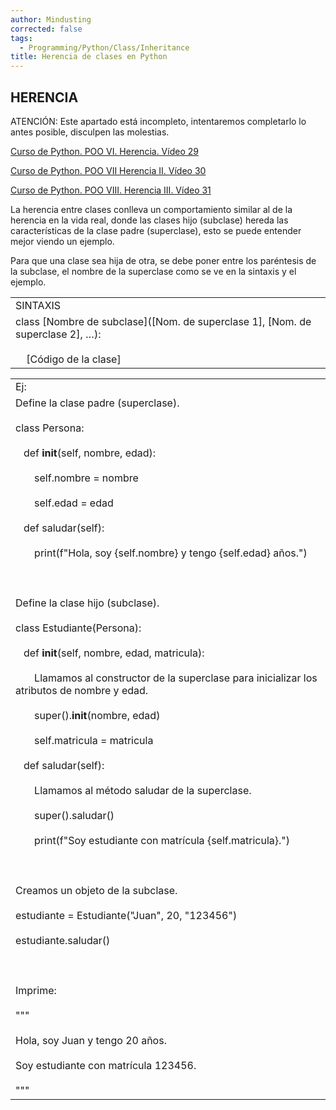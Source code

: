 ```yaml
---
author: Mindusting
corrected: false
tags:
  - Programming/Python/Class/Inheritance
title: Herencia de clases en Python
---
```


## HERENCIA

ATENCIÓN: Este apartado está incompleto, intentaremos completarlo lo antes posible, disculpen las molestias.

[Curso de Python. POO VI. Herencia. Vídeo 29](https://youtu.be/u_VbLsIyzRk?list=PLU8oAlHdN5BlvPxziopYZRd55pdqFwkeS)

[Curso de Python. POO VII Herencia II. Vídeo 30](https://youtu.be/jMQQN9OxwVc?list=PLU8oAlHdN5BlvPxziopYZRd55pdqFwkeS)

[Curso de Python. POO VIII. Herencia III. Vídeo 31](https://youtu.be/oe04X1B14YY?list=PLU8oAlHdN5BlvPxziopYZRd55pdqFwkeS)

La herencia entre clases conlleva un comportamiento similar al de la herencia en la vida real, donde las clases hijo (subclase) hereda las características de la clase padre (superclase), esto se puede entender mejor viendo un ejemplo.

Para que una clase sea hija de otra, se debe poner entre los paréntesis de la subclase, el nombre de la superclase como se ve en la sintaxis y el ejemplo.

|   |
|---|
|SINTAXIS|
|class [Nombre de subclase]([Nom. de superclase 1], [Nom. de superclase 2], …):<br><br>    [Código de la clase]|

|   |
|---|
|Ej:|
|Define la clase padre (superclase).<br><br>class Persona:<br><br>   def __init__(self, nombre, edad):<br><br>       self.nombre = nombre<br><br>       self.edad = edad<br><br>   def saludar(self):<br><br>       print(f"Hola, soy {self.nombre} y tengo {self.edad} años.")<br><br>  <br><br>Define la clase hijo (subclase).<br><br>class Estudiante(Persona):<br><br>   def __init__(self, nombre, edad, matricula):<br><br>       Llamamos al constructor de la superclase para inicializar los atributos de nombre y edad.<br><br>       super().__init__(nombre, edad)<br><br>       self.matricula = matricula<br><br>   def saludar(self):<br><br>       Llamamos al método saludar de la superclase.<br><br>       super().saludar()<br><br>       print(f"Soy estudiante con matrícula {self.matricula}.")<br><br>  <br><br>Creamos un objeto de la subclase.<br><br>estudiante = Estudiante("Juan", 20, "123456")<br><br>estudiante.saludar()<br><br>  <br><br>Imprime:<br><br>"""<br><br>Hola, soy Juan y tengo 20 años.<br><br>Soy estudiante con matrícula 123456.<br><br>"""|